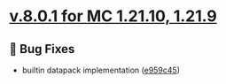 # [v.8.0.1 for MC 1.21.10, 1.21.9](https://github.com/XxRexRaptorxX/Uncrafted/compare/v.8.0.1-dev1...v.8.0.1-dev4)

## 🔧 Bug Fixes

- builtin datapack implementation ([e959c45](https://github.com/XxRexRaptorxX/Uncrafted/commit/e959c4585a75527552c230e1948b893dc7762e50))

